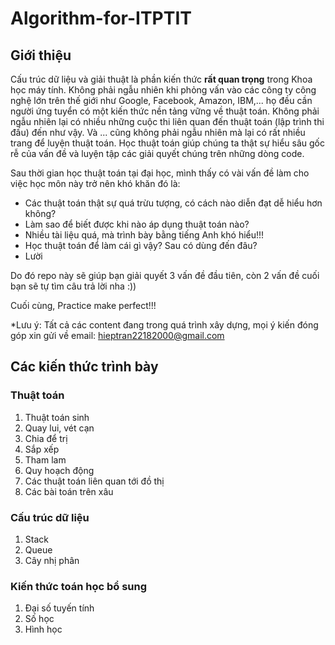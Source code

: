 # Algorithm-for-ITPTIT

## Giới thiệu

Cấu trúc dữ liệu và giải thuật là phần kiến thức **rất quan trọng** trong Khoa học máy tính. Không phải ngẫu nhiên khi phỏng vấn vào các công ty công nghệ lớn trên thế giới như Google, Facebook, Amazon, IBM,... họ đều cần người ứng tuyển có một kiến thức nền tảng vững về thuật toán. Không phải ngẫu nhiên lại có nhiều những cuộc thi liên quan đến thuật toán (lập trình thi đấu) đến như vậy. Và ... cũng không phải ngẫu nhiên mà lại có rất nhiều trang để luyện thuật toán. Học thuật toán giúp chúng ta thật sự hiểu sâu gốc rễ của vấn đề và luyện tập các giải quyết chúng trên những dòng code.

Sau thời gian học thuật toán tại đại học, mình thấy có vài vấn đề làm cho việc học môn này trở nên khó khăn đó là:
- Các thuật toán thật sự quá trừu tượng, có cách nào diễn đạt dễ hiểu hơn không?
- Làm sao để biết được khi nào áp dụng thuật toán nào?
- Nhiều tài liệu quá, mà trình bày bằng tiếng Anh khó hiểu!!!
- Học thuật toán để làm cái gì vậy? Sau có dùng đến đâu?
- Lười

Do đó repo này sẽ giúp bạn giải quyết 3 vấn đề đầu tiên, còn 2 vấn đề cuối bạn sẽ tự tìm câu trả lời nha :))

Cuối cùng, Practice make perfect!!!

*Lưu ý: Tất cả các content đang trong quá trình xây dựng, mọi ý kiến đóng góp xin gửi về email: hieptran22182000@gmail.com

## Các kiến thức trình bày

### Thuật toán

1. Thuật toán sinh
2. Quay lui, vét cạn
4. Chia để trị
5. Sắp xếp
6. Tham lam
7. Quy hoạch động
8. Các thuật toán liên quan tới đồ thị
9. Các bài toán trên xâu

### Cấu trúc dữ liệu
1. Stack
2. Queue
3. Cây nhị phân

### Kiến thức toán học bổ sung
1. Đại số tuyến tính
2. Số học
3. Hình học
